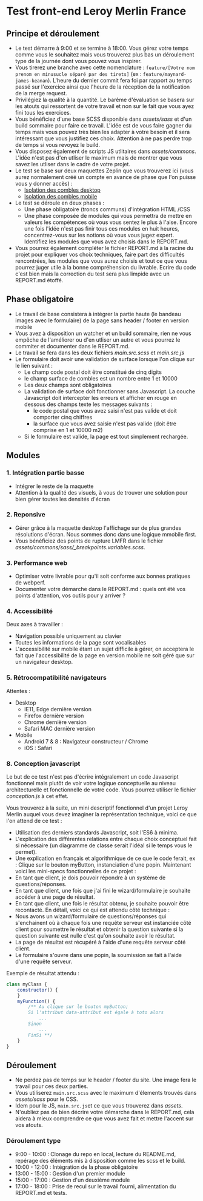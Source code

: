 # Test front-end Leroy Merlin France

## Principe et déroulement
- Le test démarre à 9:00 et se termine à 18:00. Vous gérez votre temps comme vous le souhaitez mais vous trouverez plus bas un déroulement type de la journée dont vous pouvez vous inspirer.
- Vous tirerez une branche avec cette nomenclature : ```feature/[Votre nom prenom en minusucle séparé par des tirets]``` (ex : ```feature/maynard-james-keanan```). L'heure du dernier commit fera foi par rapport au temps passé sur l'exercice ainsi que l'heure de la réception de la notification de la merge request.
- Privilégiez la qualité à la quantité. Le barême d'évaluation se basera sur les atouts qui ressortent de votre travail et non sur le fait que vous ayez fini tous les exercices.
- Vous bénéficiez d'une base SCSS disponible dans _assets/sass_ et d'un build sommaire pour faire ce travail. L'idée est de vous faire gagner du temps mais vous pouvez très bien les adapter à votre besoin et il sera intéressant que vous justifiez ces choix. Attention à ne pas perdre trop de temps si vous revoyez le build.
- Vous disposez également de scripts JS utlitaires dans _assets/commons_. L'idée n'est pas d'en utliser le maximum mais de montrer que vous savez les utliser dans le cadre de votre projet.
- Le test se base sur deux maquettes Zeplin que vous trouverez ici (vous aurez normalement créé un compte en avance de phase que l'on puisse vous y donner accès) :
    - [Isolation des combles desktop](https://zpl.io/b6DOmGK)
    - [Isolation des combles mobile](https://zpl.io/beKrj3B)
- Le test se déroule en deux phases : 
    - Une phase obligatoire (troncs communs) d'intégration HTML /CSS 
    - Une phase composée de modules qui vous permettra de mettre en valeurs les compétences où vous vous sentez le plus à l'aise. Encore une fois l'idée n'est pas finir tous ces modules en huit heures, concentrez-vous sur les notions où vous vous jugez expert. Identifiez les modules que vous avez choisis dans le REPORT.md.
- Vous pourrez également compléter le fichier REPORT.md à la racine du projet pour expliquer vos choix techniques, faire part des difficultés rencontrées, les modules que vous aurez choisis et tout ce que vous pourrez juger utile à la bonne compréhension du livrable. Ecrire du code c'est bien mais la correction du test sera plus limpide avec un REPORT.md étoffé.

## Phase obligatoire
- Le travail de base consistera à intégrer la partie haute (le bandeau images avec le formulaire) de la page sans header / footer en version mobile
- Vous avez à disposition un watcher et un build sommaire, rien ne vous empêche de l'améliorer ou d'en utliser un autre et vous pourrez le commiter et documenter dans le REPORT.md.
- Le travail se fera dans les deux fichiers _main.src.scss_ et _main.src.js_
- Le formulaire doit avoir une validation de surface lorsque l'on clique sur le lien suivant :
    - Le champ code postal doit être constitué de cinq digits
    - le champ surface de combles est un nombre entre 1 et 10000
    - Les deux champs sont obligatoires
    - La validation de surface doit fonctionner sans Javascript. La couche Javascript doit intercepter les erreurs et afficher en rouge en dessous des champs texte les messages suivants :
        - le code postal que vous avez saisi n'est pas valide et doit comporter cinq chiffres
        - la surface que vous avez saisie n'est pas valide (doit être comprise en 1 et 10000 m2)
    - Si le formulaire est valide, la page est tout simplement rechargée.

## Modules
### 1. Intégration partie basse
- Intégrer le reste de la maquette
- Attention à la qualité des visuels, à vous de trouver une solution pour bien gérer toutes les densités d'écran

### 2. Reponsive
- Gérer grâce à la maquette desktop l'affichage sur de plus grandes résolutions d'écran. Nous sommes donc dans une logique mmobile first.
- Vous bénéficiez des points de rupture LMFR dans le fichier *assets/commons/sass/_breakpoints.variables.scss*.

### 3. Performance web
- Optimiser votre livrable pour qu'il soit conforme aux bonnes pratiques de webperf.
- Documenter votre démarche dans le REPORT.md : quels ont été vos points d'attention, vos outils pour y arriver ? 

### 4. Accessibilité
Deux axes à travailler :
- Navigation possible uniquement au clavier
- Toutes les informations de la page sont vocalisables
- L'accessibilité sur mobile étant un sujet difficile à gérer, on acceptera le fait que l'accessibilité de la page en version mobile ne soit géré que sur un navigateur desktop.

### 5. Rétrocompatibilité navigateurs
Attentes :
- Desktop
    - IE11, Edge dernière version
    - Firefox dernière version
    - Chrome dernière version
    - Safari MAC dernière version
- Mobile
    - Android 7 & 8 : Navigateur constructeur / Chrome
    - iOS : Safari 

### 8. Conception javascript
Le but de ce test n'est pas d'écrire intégralement un code Javascript fonctionnel mais plutôt de voir votre logique conceptuelle au niveau architecturelle et fonctionnelle de votre code. Vous pourrez utiliser le fichier _conception.js_ à cet effet.

Vous trouverez à la suite, un mini descriptif fonctionnel d'un projet Leroy Merlin auquel vous devez imaginer la représentation technique, voici ce que l'on attend de ce test :
- Utilisation des derniers standards Javascript, soit l'ES6 à minima.
- L'explication des différentes relations entre chaque choix conceptuel fait si nécessaire (un diagramme de classe serait l'idéal si le temps vous le permet).
- Une explication en français et algorithmique de ce que le code ferait, ex : Clique sur le bouton myButton, instanciation d'une popin.
Maintenant voici les mini-specs fonctionnelles de ce projet : 
- En tant que client, je dois pouvoir répondre à un système de questions/réponses. 
- En tant que client, une fois que j'ai fini le wizard/formulaire je souhaite accéder à une page de résultat. 
- En tant que client, une fois le résultat obtenu, je souhaite pouvoir être recontacté. 
En détail, voici ce qui est attendu côté technique : 
- Nous avons un wizard/formulaire de questions/réponses qui s'enchainent où à chaque fois une requête serveur est instanciée côté client pour soumettre le résultat et obtenir la question suivante si la question suivante est nulle c'est qu'on souhaite avoir le résultat.
- La page de résultat est récupéré à l'aide d'une requête serveur côté client.
- Le formulaire s'ouvre dans une popin, la soumission se fait à l'aide d'une requête serveur.  

Exemple de résultat attendu :
```javascript 
class myClass {
    constructor() {
    }
    myFunction() {
        /** Au clique sur le bouton myButton;
        Si l'attribut data-attribut est égale à toto alors 
            ...
        Sinon 
            ...
        FinSi **/
    }
}
```

## Déroulement
- Ne perdez pas de temps sur le header / footer du site. Une image fera le travail pour ces deux parties.
- Vous utiliserez ```main.src.scss``` avec le maximum d'élements trouvés dans _assets/sass_ pour le CSS.
- Idem pour le JS, ```main.src.js```et ce que vous trouverez dans _assets_.
- N'oubliez pas de bien décrire votre démarche dans le REPORT.md, cela aidera à mieux comprendre ce que vous avez fait et mettre l'accent sur vos atouts.

### Déroulement type
- 9:00 - 10:00 : Clonage du repo en local, lecture du README.md, repérage des éléments mis à disposition comme les scss et le build. 
- 10:00 - 12:00 : Intégration de la phase obligatoire 
- 13:00 - 15:00 : Gestion d'un premier module
- 15:00 - 17:00 : Gestion d'un deuxième module
- 17:00 - 18:00 : Prise de recul sur le travail fourni, alimentation du REPORT.md et tests.


